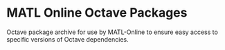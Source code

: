 # MATL Online Octave Packages

Octave package archive for use by MATL-Online to ensure easy access to specific
versions of Octave dependencies.

